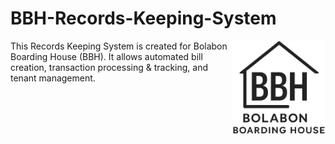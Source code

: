 # BBH-Records-Keeping-System
<img src="BBH Records Keeping System/bbhLogo.png" align="right" width="150px" height="150px" /> 
This Records Keeping System is created for Bolabon Boarding House (BBH). It allows automated bill creation, transaction processing &amp; tracking, and tenant management.
